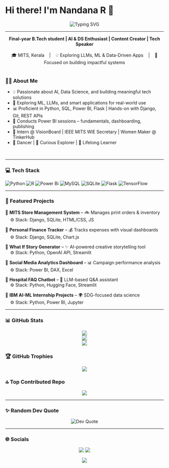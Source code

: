 # Hi there! I'm Nandana R 👋
<div align="center">
  <img src="https://readme-typing-svg.demolab.com?font=Fira+Code&weight=700&size=22&duration=3000&pause=1000&center=true&vCenter=true&width=700&color=3366CC&lines=Data+Science+%7C+AI+%7C+ML+Enthusiast;Final+Year+AI+%26+DS+Student+%7C+MITS+Kerala;Dancer+%7C+Public+Speaker+%7C+Creative+Writer;Building+Creative+%26+Impactful+Solutions" alt="Typing SVG" />
</div>

---

<div align="center">
  <strong>Final-year B.Tech student | AI & DS Enthusiast | Content Creator | Tech Speaker</strong><br><br>
  🎓 MITS, Kerala &nbsp;&nbsp; | &nbsp;&nbsp; 💡 Exploring LLMs, ML & Data-Driven Apps &nbsp;&nbsp; | &nbsp;&nbsp; 🚀 Focused on building impactful systems
</div>

<br>

### 🙋‍♀️ About Me
- 💡 Passionate about AI, Data Science, and building meaningful tech solutions  
- 🧠 Exploring ML, LLMs, and smart applications for real-world use  
- 📊 Proficient in Python, SQL, Power BI, Flask | Hands-on with Django, Git, REST APIs  
- 📝 Conducts Power BI sessions – fundamentals, dashboarding, publishing  
- 💼 Intern @ VisionBoard | IEEE MITS WIE Secretary | Women Maker @ TinkerHub  
- 💃 Dancer | 🧠 Curious Explorer | 🤝 Lifelong Learner

<br>

---

### 💻 Tech Stack
![Python](https://img.shields.io/badge/python-3670A0?style=for-the-badge&logo=python&logoColor=ffdd54)
![R](https://img.shields.io/badge/r-%23276DC3.svg?style=for-the-badge&logo=r&logoColor=white)
![Power Bi](https://img.shields.io/badge/power_bi-F2C811?style=for-the-badge&logo=powerbi&logoColor=black)
![MySQL](https://img.shields.io/badge/mysql-4479A1.svg?style=for-the-badge&logo=mysql&logoColor=white)
![SQLite](https://img.shields.io/badge/sqlite-%2307405e.svg?style=for-the-badge&logo=sqlite&logoColor=white)
![Flask](https://img.shields.io/badge/flask-%23000.svg?style=for-the-badge&logo=flask&logoColor=white)
![TensorFlow](https://img.shields.io/badge/TensorFlow-%23FF6F00.svg?style=for-the-badge&logo=TensorFlow&logoColor=white)

---

### 🚀 Featured Projects

🔹 **MITS Store Management System** – 🚲 Manages print orders & inventory  
&nbsp;&nbsp;&nbsp;&nbsp;⚙️ Stack: Django, SQLite, HTML/CSS, JS  

🔹 **Personal Finance Tracker** – 💰 Tracks expenses with visual dashboards  
&nbsp;&nbsp;&nbsp;&nbsp;⚙️ Stack: Django, SQLite, Chart.js  

🔹 **What If Story Generator** – ✨ AI-powered creative storytelling tool  
&nbsp;&nbsp;&nbsp;&nbsp;⚙️ Stack: Python, OpenAI API, Streamlit  

🔹 **Social Media Analytics Dashboard** – 📊 Campaign performance analysis  
&nbsp;&nbsp;&nbsp;&nbsp;⚙️ Stack: Power BI, DAX, Excel  

🔹 **Hospital FAQ Chatbot** – 🤖 LLM-based Q&A assistant  
&nbsp;&nbsp;&nbsp;&nbsp;⚙️ Stack: Python, Hugging Face, Streamlit  

🔹 **IBM AI-ML Internship Projects** – 🌍 SDG-focused data science  
&nbsp;&nbsp;&nbsp;&nbsp;⚙️ Stack: Python, Power BI, Jupyter  

---

### 📊 GitHub Stats
<p align="center">
  <img src="https://github-readme-stats.vercel.app/api?username=nandanarnandu&theme=shadow_blue&hide_border=false&include_all_commits=true&count_private=true" /><br/>
  <img src="https://nirzak-streak-stats.vercel.app/?user=nandanarnandu&theme=shadow_blue&hide_border=false" /><br/>
  <img src="https://github-readme-stats.vercel.app/api/top-langs/?username=nandanarnandu&theme=shadow_blue&hide_border=false&layout=compact" />
</p>

### 🏆 GitHub Trophies
<p align="center">
  <img src="https://github-profile-trophy.vercel.app/?username=nandanarnandu&theme=radical&no-frame=false&no-bg=false&margin-w=4" />
</p>

### 🔝 Top Contributed Repo
<p align="center">
  <img src="https://github-contributor-stats.vercel.app/api?username=nandanarnandu&limit=5&theme=shadow_blue&combine_all_yearly_contributions=true" />
</p>

---

### ✨ Random Dev Quote
<p align="center">
  <img src="https://quotes-github-readme.vercel.app/api?type=horizontal&theme=radical" alt="Dev Quote" />
</p>

---

### 🌐 Socials
<p align="center">
  <a href="https://www.linkedin.com/in/nandanarofficial/"><img src="https://img.shields.io/badge/LinkedIn-%230077B5.svg?style=for-the-badge&logo=linkedin&logoColor=white" /></a>
  <a href="mailto:nanduofficial111@gmail.com"><img src="https://img.shields.io/badge/Email-D14836?style=for-the-badge&logo=gmail&logoColor=white" /></a>
</p>

<p align="center">
  <img src="https://visitcount.itsvg.in/api?id=nandanarnandu&icon=0&color=0" />
</p>

<!-- Proudly created with GPRM ( https://gprm.itsvg.in ) -->
